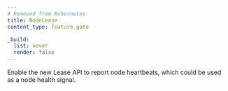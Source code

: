 ```yaml
---
# Removed from Kubernetes
title: NodeLease
content_type: feature_gate

_build:
  list: never
  render: false
---
```

Enable the new Lease API to report node heartbeats, which could be used as a node health signal.
